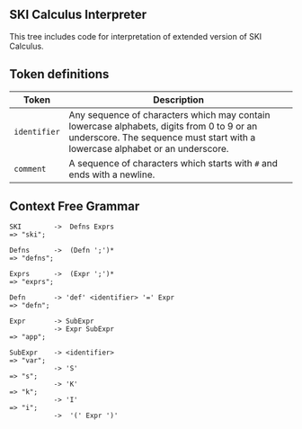## SKI Calculus Interpreter

This tree includes code for interpretation of extended version of SKI Calculus.

## Token definitions

| Token | Description |
| --- |-------------- | 
| `identifier` | Any sequence of characters which may contain lowercase alphabets, digits from 0 to 9 or an underscore. The sequence must start with a lowercase alphabet or an underscore. |
| `comment` | A sequence of characters which starts with `#` and ends with a newline. |

## Context Free Grammar

```
SKI        ->  Defns Exprs                                                   => "ski";

Defns      ->  (Defn ';')*                                                   => "defns";

Exprs      ->  (Expr ';')*                                                   => "exprs";

Defn       -> 'def' <identifier> '=' Expr                                    => "defn";

Expr       -> SubExpr
           -> Expr SubExpr                                                   => "app";

SubExpr    -> <identifier>                                                   => "var";
           -> 'S'                                                            => "s";
           -> 'K'                                                            => "k";
           -> 'I'                                                            => "i";
           ->  '(' Expr ')'
```

